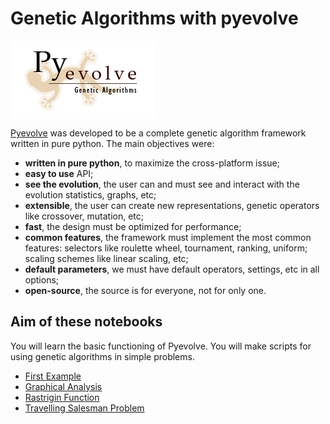 # Genetic Algorithms with pyevolve

<img src="logo.png" align="center">

[Pyevolve](http://pyevolve.sourceforge.net/0_6rc1/) was developed to be a complete genetic algorithm framework written in pure python. The main objectives were:

* **written in pure python**, to maximize the cross-platform issue;
* **easy to use** API;
* **see the evolution**, the user can and must see and interact with the evolution statistics, graphs, etc;
* **extensible**, the user can create new representations, genetic operators like crossover, mutation, etc;
* **fast**, the design must be optimized for performance;
* **common features**, the framework must implement the most common features: selectors like roulette wheel, tournament, ranking, uniform; scaling schemes like linear scaling, etc;
* **default parameters**, we must have default operators, settings, etc in all options;
* **open-source**, the source is for everyone, not for only one.

## Aim of these notebooks

You will learn the basic functioning of Pyevolve. You will make scripts for using genetic algorithms in simple problems.

* [First Example](https://github.com/RobInLabUJI/GeneticAlgorithm/blob/main/First_Example.ipynb)
* [Graphical Analysis](https://github.com/RobInLabUJI/GeneticAlgorithm/blob/main/Graphical_Analysis.ipynb)
* [Rastrigin Function](Rastrigin.ipynb)
* [Travelling Salesman Problem](TSP.ipynb)
